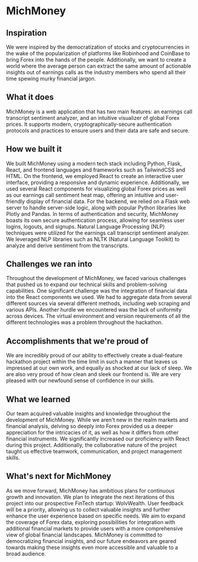 # MichMoney

## Inspiration
We were inspired by the democratization of stocks and cryptocurrencies in the wake of the popularization of platforms like Robinhood and CoinBase to bring Forex into the hands of the people. Additionally, we want to create a world where the average person can extract the same amount of actionable insights out of earnings calls as the industry members who spend all their time spewing murky financial jargon.

## What it does
MichMoney is a web application that has two main features: an earnings call transcript sentiment analyzer, and an intuitive visualizer of global Forex prices. It supports modern, cryptographically-secure authentication protocols and practices to ensure users and their data are safe and secure. 

## How we built it
We built MichMoney using a modern tech stack including Python, Flask, React, and frontend languages and frameworks such as TailwindCSS and HTML. On the frontend, we employed React to create an interactive user interface, providing a responsive and dynamic experience. Additionally, we used several React components for visualizing global Forex prices as well as our earnings call sentiment heat map, offering an intuitive and user-friendly display of financial data. For the backend, we relied on a Flask web server to handle server-side logic, along with popular Python libraries like Plotly and Pandas. In terms of authentication and security, MichMoney boasts its own secure authentication process, allowing for seamless user logins, logouts, and signups. Natural Language Processing (NLP) techniques were utilized for the earnings call transcript sentiment analyzer. We leveraged NLP libraries such as NLTK (Natural Language Toolkit) to analyze and derive sentiment from the transcripts.

## Challenges we ran into
Throughout the development of MichMoney, we faced various challenges that pushed us to expand our technical skills and problem-solving capabilities. One significant challenge was the integration of financial data into the React components we used. We had to aggregate data from several different sources via several different methods, including web scraping and various APIs. Another hurdle we encountered was the lack of uniformity across devices. The virtual environment and version requirements of all the different technologies was a problem throughout the hackathon.

## Accomplishments that we're proud of
We are incredibly proud of our ability to effectively create a dual-feature hackathon project within the time limit in such a manner that leaves us impressed at our own work, and equally as shocked at our lack of sleep. We are also very proud of how clean and sleek our frontend is. We are very pleased with our newfound sense of confidence in our skills.

## What we learned
Our team acquired valuable insights and knowledge throughout the development of MichMoney. While we aren't new in the realm markets and financial analysis, delving so deeply into Forex provided us a deeper appreciation for the intricacies of it, as well as how it differs from other financial instruments. We significantly increased our proficiency with React during this project. Additionally, the collaborative nature of the project taught us effective teamwork, communication, and project management skills.

## What's next for MichMoney
As we move forward, MichMoney has ambitious plans for continuous growth and innovation. We plan to integrate the next iterations of this project into our prospective FinTech startup: WolvWealth. User feedback will be a priority, allowing us to collect valuable insights and further enhance the user experience based on specific needs. We aim to expand the coverage of Forex data, exploring possibilities for integration with additional financial markets to provide users with a more comprehensive view of global financial landscapes. MichMoney is committed to democratizing financial insights, and our future endeavors are geared towards making these insights even more accessible and valuable to a broad audience.
